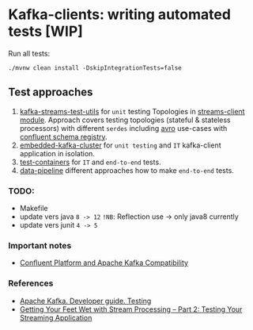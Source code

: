 # Kafka-clients: writing automated tests [WIP]
Run all tests:
```
./mvnw clean install -DskipIntegrationTests=false
```
## Test approaches
1. [kafka-streams-test-utils](https://kafka.apache.org/21/documentation/streams/developer-guide/testing.html) 
for `unit` testing Topologies in [streams-client module](./streams-client). 
Approach covers testing topologies (stateful & stateless processors) with different `serdes` including [avro](https://avro.apache.org/docs/1.8.2/spec.html) use-cases with [confluent schema registry](https://docs.confluent.io/current/schema-registry/index.html).
2. [embedded-kafka-cluster](./consumer-producer-clients) for `unit testing` and `IT` kafka-client application in isolation. 
3. [test-containers](https://github.com/testcontainers/testcontainers-java) for `IT` and `end-to-end` tests.
4. [data-pipeline](./data-pipeline) different approaches how to make `end-to-end` tests.

### TODO:
- Makefile
- update vers java  `8 -> 12`  `!NB`: Reflection use -> only java8 currently 
- update vers junit `4 -> 5` 

### Important notes
 - [Confluent Platform and Apache Kafka Compatibility](https://docs.confluent.io/current/installation/versions-interoperability.html#cp-and-apache-kafka-compatibility)

### References
- [Apache Kafka. Developer guide. Testing](https://kafka.apache.org/20/documentation/streams/developer-guide/testing.html)
- [Getting Your Feet Wet with Stream Processing – Part 2: Testing Your Streaming Application](https://www.confluent.io/blog/stream-processing-part-2-testing-your-streaming-application)